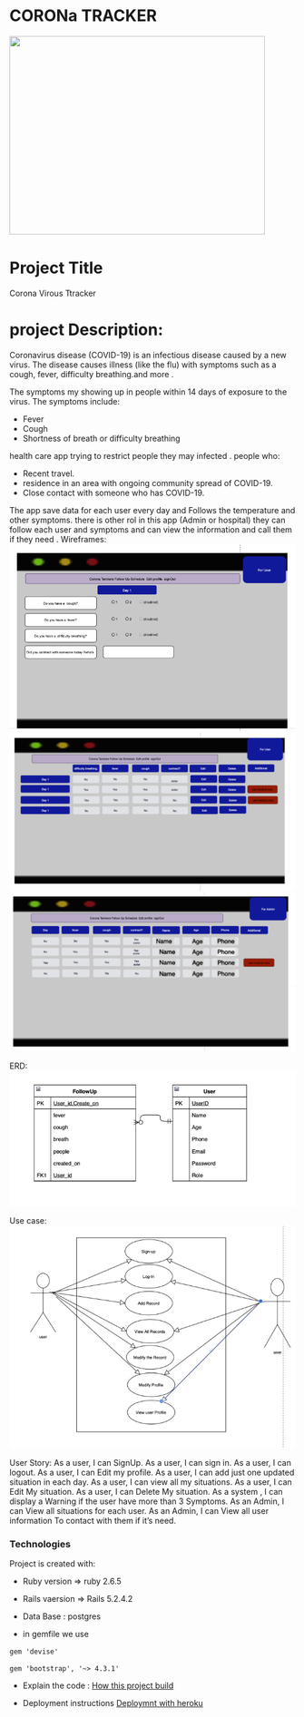 # CORONa TRACKER
<img src="https://broomfield.org/ImageRepository/Document?documentID=34761" width="450" height="350">


# Project Title

Corona Virous Ttracker

# project Description:

Coronavirus disease (COVID-19) is an infectious disease caused by a new virus.
The disease causes illness (like the flu) with symptoms such as a cough, fever, difficulty breathing.and more . 

The symptoms my  showing up in people within 14 days of exposure to the virus.
The symptoms include:
* Fever
* Cough
* Shortness of breath or difficulty breathing

health care app trying to restrict people they may infected .
people who:
 - Recent travel.
 - residence in an area with ongoing community spread of COVID-19.
 - Close contact with someone who has COVID-19.
 
 The app save data for each user every day and Follows the temperature and other symptoms.
 there is other rol in this app (Admin or hospital) they can follow each user and symptoms and can view the information and call them if they need .
Wireframes: 
![User Day by Day Follow](img/daybyday.png)
![User all Follow Schedule](img/user_index.png)
![Admin all Follow Schedule](img/admin_index.png)


ERD:
![ERD](img/erd.png)

Use case:
![Use Case](img/usecase.png)

User Story:
As a user, I can SignUp.
As a user, I can sign in.
As a user, I can logout.
As a user, I can Edit my profile.
As a user, I can add  just one updated situation in each day.
As a user, I can  view all my situations.
As a user, I can Edit My situation.
As a user, I can Delete My situation.
As a system , I can display a Warning if the user have more than 3 Symptoms.
As an Admin, I can View all situations for each user.
As an Admin, I can View all user information To contact with them if it’s need.

### Technologies
Project is created with:
* Ruby version  => ruby 2.6.5
* Rails vaersion => Rails 5.2.4.2
* Data Base : postgres

* in gemfile we use
```
gem 'devise'
``` 
```
gem 'bootstrap', '~> 4.3.1'
```

* Explain the code :
[How this project build  ](steps.md)


* Deployment instructions
[Deploymnt with heroku](https://devcenter.heroku.com/articles/getting-started-with-rails5)

